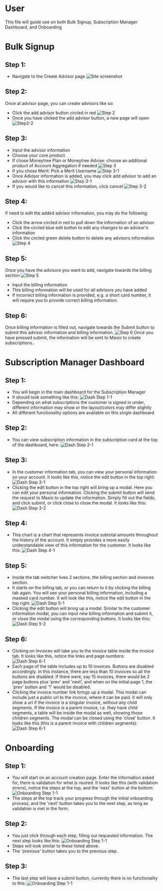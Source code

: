 # User

This file will guide use on both Bulk Signup, Subscription Manager Dashboard, and Onboarding

# Bulk Signup

## Step 1:

- Navigate to the Create Advisor page
  ![Site screenshot](./images/default-bulk-signup-frontend.png)

## Step 2:

Once at advisor page, you can create advisors like so:

- Click the add advisor button circled in red
  ![Step 2](./images/Step2-2-edit.png)
- Once you have clicked the add advisor button, a new page will open
  ![Step2-2](./images/Step2.png)

## Step 3:

- Input the advisor information
- Choose your core product
- If chose Moneytree Plan or Moneytree Advise: choose an additonal product of Account Aggregation if needed
  ![Step 3](./images/Step3-core.png)
- If you chose Merit: Pick a Merit Username
  ![Step 3-1](./images/Step3-merit.png)
- Once Advisor information is added, you may click add advisor to add an advisor with this information
  ![Step 3-1](./images/step3-add.png)
- If you would like to cancel this information, click cancel
  ![Step 3-2](./images/Step3-cancel.png)

## Step 4:

If need to edit the added advisor information, you may do the following:

- Click the arrow circled in red to pull down the information of an advisor
- Click the circled blue edit button to edit any changes to an advisor's information
- Click the circled green delete button to delete any advisors information
  ![Step 4](./images/step3-1-1.png)

## Step 5:

Once you have the advisors you want to add, navigate towards the billing section
![Step 5](./images/step4.png)

- Input the billing information
- This billing information will be used for all advisors you have added
- If incorrect billing information is provided, e.g. a short card number, it will require you to provide correct billing information.

## Step 6:

Once billing information is filled out, navigate towards the Submit button to submit this advisor information and billing information.
![Step 6](./images/step5.png)
Once you have pressed submit, the information will be sent to Maxio to create subscriptions..

# Subscription Manager Dashboard

## Step 1:

- You will begin in the main dashboard for the Subscription Manager
- It should look something like this:
  ![Dash Step 1-1](./images/step1-main-dashboard.png)
- Depending on what subscriptions the customer is signed in under, different information may show or the layout/colors may differ slightly
- All different functionality options are available on this single dashboard

## Step 2:
- You can view subscription information in the subscription card at the top of the dashboard, here:
  ![Dash Step 2-1](./images/step2-subscription-card.png)

## Step 3:
- In the customer information tab, you can view your personal information on your account. It looks like this, notice the edit button in the top right: 
  ![Dash Step 3-1](./images/step3-customer-info.png)
- Clicking the edit button in the top right will bring up a modal. Here you can edit your personal information. Clicking the submit button will send the request to Maxio to update the information. Simply fill out the fields, and click submit, or click close to close the modal. It looks like this:
  ![Dash Step 3-2](./images/step3-customer-info-modal.png)

## Step 4:
- This chart is a chart that represents invoice subtotal amounts throughout the history of the account. It simply provides a more easily understandable view of this information for the customer. It looks like this:
  ![Dash Step 4-1](./images/step4-invoice-chart.png)

## Step 5:
- Inside the tab switcher lives 2 sections, the billing section and invoices section.
- It starts on the billing tab, or you can return to it by clicking the billing tab again. You will see your personal billing information, including a masked card number. It will look like this, notice the edit button in the top right:
  ![Dash Step 5-1](./images/step5-billing-tab.png)
- Clicking the edit button will bring up a modal. Similar to the customer information modal, you can input new billing information and submit it, or close the modal using the corresponding buttons. It looks like this:
  ![Dash Step 5-2](./images/step5-billing-tab-modal.png)

## Step 6:
- Clicking on Invoices will take you to the invoice table inside the invoice tab. It looks like this, notice the links and page numbers:
  ![Dash Step 6-1](./images/step6-invoice-table.png)
- Each page of the table includes up to 10 invoices. Buttons are disabled accordingly. In this instance, there are less than 10 invoices so all the buttons are disabled. If there were, say 15 invoices, there would be 2 page buttons plus 'prev' and 'next', and when on the initial page 1, the 'prev' button and '1' would be disabled.
- Clicking the invoice number link brings up a modal. This modal can include just a public url to the invoice, where it can be paid. It will only show a url if the invoice is a singular invoice, without any child segments. If the invoice is a parent invoice, i.e. they have child segments, a table will be inside the modal as well, showing those children segments. The modal can be closed using the 'close' button. It looks like this (this is a parent invoice with children segments):
  ![Dash Step 6-1](./images/step6-invoice-table-modal.png)

# Onboarding
## Step 1:
- You will start on an account creation page. Enter the information asked for, there is validation for what is reuired. It looks like this (with validation errors), notice the steps at the top, and the 'next' button at the bottom:
  ![Onboarding Step 1-1](./images/step1-onboarding-account-creation.png)
- The steps at the top track your progress through the initial onboarding process, and the 'next' button takes you to the next step, as long as validation is met in the form.

## Step 2:
- You just click through each step, filling out requested information. The next step looks like this:
  ![Onboarding Step 1-1](./images/step1-onboarding-profile-setup.png)
- Steps will look similar to these listed above.
- The 'previous' button takes you to the previous step.

## Step 3:
- The last step will have a submit button, currently there is no functionality to this:
  ![Onboarding Step 1-1](./images/step1-onboarding-last-step.png)


